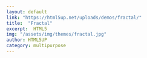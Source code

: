 ```yaml
---
layout: default
link: "https://html5up.net/uploads/demos/fractal/"
title:  "Fractal"
excerpt:  HTML5
img: "/assets/img/themes/fractal.jpg"
author: HTML5UP
category: multipurpose
---
```

